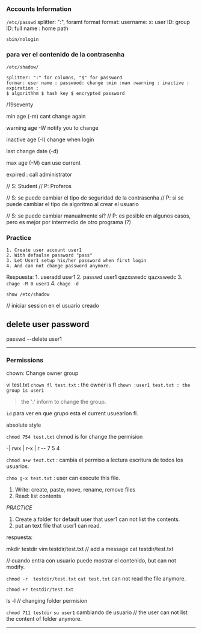 ### Accounts Information
`/etc/passwd`
	splitter: ":", foramt format
	format: username: x: user ID: group ID: full name : home path

`sbin/nologin`




### para ver el contenido de la contrasenha
`/etc/shadow/`

	splitter: ":" for columns, "$" for password
	formar: user name : passwood: change :min :man :warning : inactive : expiration : 
	$ algorithhm $ hash key $ encrypted password

/19seventy



min age (-m)
cant change again

warning age -W
notify you to change

inactive age (-I)
change when login

last change date (-d) 

max age (-M) can use current

expired : call administrator

// S: Student
// P: Proferos

// S: se puede cambiar el tipo de seguridad de la contrasenha
// P: si se puede cambiar el tipo de  algoritmo al crear el usuario

// S: se puede cambiar manualmente si?
// P: es posible en algunos casos, pero es mejor por intermedio de otro programa (?)

### Practice 
	1. Create user account user1
	2. With defaulse password "pass"
	3. Let User1 setup his/her password when first login
	4. And can not change password anymore.

Respuesta:
	1. useradd user1
	2. passwd user1
		qazxswedc
		qazxswedc
	3. `chage -M 0 user1`
	4. `chage -d `

	show /etc/shadow

// iniciar session en el usuario creado

  
## delete user password
passwd --delete user1


---
### Permissions
chown: Change owner group

vi test.txt
`chown fl test.txt` : the owner is fl
`chown :user1 test.txt : the group is user1`
> the ':' inform to change the group.

`id` para ver en que grupo esta el current usuearion fl.

absolute style


`chmod 754 test.txt` chmod is for change the permision

-| rwx | r-x | r --
    7     5      4


`chmod a+w text.txt` : cambia el permiso a lectura escritura de todos los usuarios.

`chmo g-x test.txt` : user can execute this file.




1. Write: create, paste, move, rename, remove files
2. Read: list contents

_PRACTICE_
1. Create a folder for default user that user1 can not list the contents.
2. put an text file that user1 can read.

respuesta:

mkdir testdir
vim testdir/test.txt
// add a message
cat testdir/test.txt

// cuando entra con usuario puede mostrar el contenido, but can not modify.

`chmod -r  testdir/test.txt`
`cat test.txt` can not read the file anymore.

`chmod +r testdir/test.txt`

ls -l // changing folder permision

`chmod 711 testdir`
`su user1` cambiando de usuario
// the user can not list the content of folder anymore.


---

